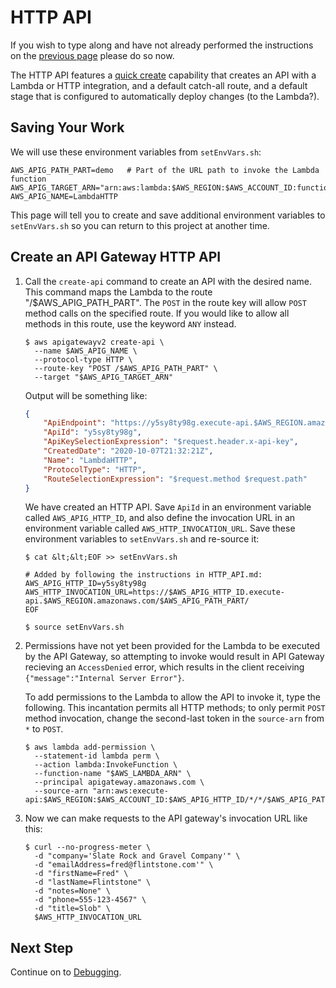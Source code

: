# HTTP API

If you wish to type along and have not already performed the instructions on the [previous page](REGISTER.md) please do so now.

The HTTP API features a
[quick create](https://docs.aws.amazon.com/apigateway/latest/developerguide/http-api-develop.html#http-api-examples.cli.quick-create)
capability that creates an API with a Lambda or HTTP integration, and a default catch-all route,
and a default stage that is configured to automatically deploy changes (to the Lambda?).

## Saving Your Work

We will use these environment variables from `setEnvVars.sh`:

```script
AWS_APIG_PATH_PART=demo   # Part of the URL path to invoke the Lambda function
AWS_APIG_TARGET_ARN="arn:aws:lambda:$AWS_REGION:$AWS_ACCOUNT_ID:function:$AWS_LAMBDA_NAME"
AWS_APIG_NAME=LambdaHTTP
```

This page will tell you to create and save additional environment variables to `setEnvVars.sh` so you can return to this project at another time.


## Create an API Gateway HTTP API

1. Call the `create-api` command to create an API with the desired name.
   This command maps the Lambda to the route "/$AWS_APIG_PATH_PART".
   The `POST` in the route key will allow `POST` method calls on the specified route.
   If you would like to allow all methods in this route, use the keyword `ANY` instead.

   ```script
   $ aws apigatewayv2 create-api \
     --name $AWS_APIG_NAME \
     --protocol-type HTTP \
     --route-key "POST /$AWS_APIG_PATH_PART" \
     --target "$AWS_APIG_TARGET_ARN"
   ```

   Output will be something like:

   ```json
   {
       "ApiEndpoint": "https://y5sy8ty98g.execute-api.$AWS_REGION.amazonaws.com",
       "ApiId": "y5sy8ty98g",
       "ApiKeySelectionExpression": "$request.header.x-api-key",
       "CreatedDate": "2020-10-07T21:32:21Z",
       "Name": "LambdaHTTP",
       "ProtocolType": "HTTP",
       "RouteSelectionExpression": "$request.method $request.path"
   }
   ```

   We have created an HTTP API.
   Save `ApiId` in an environment variable called `AWS_APIG_HTTP_ID`, and also
   define the invocation URL in an environment variable called `AWS_HTTP_INVOCATION_URL`.
   Save these environment variables to `setEnvVars.sh` and re-source it:

   ```script
   $ cat &lt;&lt;EOF >> setEnvVars.sh

   # Added by following the instructions in HTTP_API.md:
   AWS_APIG_HTTP_ID=y5sy8ty98g
   AWS_HTTP_INVOCATION_URL=https://$AWS_APIG_HTTP_ID.execute-api.$AWS_REGION.amazonaws.com/$AWS_APIG_PATH_PART/
   EOF

   $ source setEnvVars.sh
   ```

2. Permissions have not yet been provided for the Lambda to be executed by the API Gateway, so
   attempting to invoke would result in API Gateway recieving an `AccessDenied` error,
   which results in the client receiving `{"message":"Internal Server Error"}`.

   To add permissions to the Lambda to allow the API to invoke it, type the following.
   This incantation permits all HTTP methods; to only permit `POST` method invocation,
   change the second-last token in the `source-arn` from `*` to `POST`.

   ```script
   $ aws lambda add-permission \
     --statement-id lambda perm \
     --action lambda:InvokeFunction \
     --function-name "$AWS_LAMBDA_ARN" \
     --principal apigateway.amazonaws.com \
     --source-arn "arn:aws:execute-api:$AWS_REGION:$AWS_ACCOUNT_ID:$AWS_APIG_HTTP_ID/*/*/$AWS_APIG_PATH_PART"
   ```

3. Now we can make requests to the API gateway's invocation URL like this:

   ```script
   $ curl --no-progress-meter \
     -d "company='Slate Rock and Gravel Company'" \
     -d "emailAddress=fred@flintstone.com'" \
     -d "firstName=Fred" \
     -d "lastName=Flintstone" \
     -d "notes=None" \
     -d "phone=555-123-4567" \
     -d "title=Slob" \
     $AWS_HTTP_INVOCATION_URL
   ```

## Next Step
Continue on to [Debugging](DEBUGGING.md).

